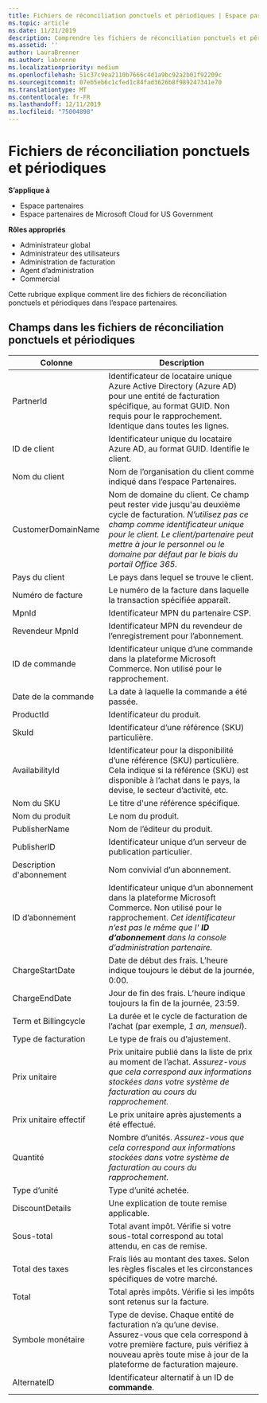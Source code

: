 ```yaml
---
title: Fichiers de réconciliation ponctuels et périodiques | Espace partenaires
ms.topic: article
ms.date: 11/21/2019
description: Comprendre les fichiers de réconciliation ponctuels et périodiques dans l’espace partenaires.
ms.assetid: ''
author: LauraBrenner
ms.author: labrenne
ms.localizationpriority: medium
ms.openlocfilehash: 51c37c9ea2110b7666c4d1a9bc92a2b01f92209c
ms.sourcegitcommit: 07eb5eb6c1cfed1c84fad3626b8f989247341e70
ms.translationtype: MT
ms.contentlocale: fr-FR
ms.lasthandoff: 12/11/2019
ms.locfileid: "75004898"
---
```

# <a name="one-time-and-recurring-reconciliation-files"></a>Fichiers de réconciliation ponctuels et périodiques

**S’applique à**

- Espace partenaires
- Espace partenaires de Microsoft Cloud for US Government

**Rôles appropriés**
-   Administrateur global
-   Administrateur des utilisateurs
-   Administration de facturation
-   Agent d’administration
-   Commercial

Cette rubrique explique comment lire des fichiers de réconciliation ponctuels et périodiques dans l’espace partenaires.

## <a name="fields-in-one-time-and-recurring-reconciliation-files"></a>Champs dans les fichiers de réconciliation ponctuels et périodiques

| Colonne | Description |
| ------ | ----------- |
| PartnerId | Identificateur de locataire unique Azure Active Directory (Azure AD) pour une entité de facturation spécifique, au format GUID. Non requis pour le rapprochement. Identique dans toutes les lignes. |
| ID de client | Identificateur unique du locataire Azure AD, au format GUID. Identifie le client. |
| Nom du client | Nom de l’organisation du client comme indiqué dans l’espace Partenaires. |
| CustomerDomainName | Nom de domaine du client. Ce champ peut rester vide jusqu'au deuxième cycle de facturation. *N’utilisez pas ce champ comme identificateur unique pour le client. Le client/partenaire peut mettre à jour le personnel ou le domaine par défaut par le biais du portail Office 365.* |
| Pays du client | Le pays dans lequel se trouve le client. |
| Numéro de facture | Le numéro de la facture dans laquelle la transaction spécifiée apparaît. |
| MpnId | Identificateur MPN du partenaire CSP. |
| Revendeur MpnId | Identificateur MPN du revendeur de l’enregistrement pour l’abonnement. |
| ID de commande | Identificateur unique d’une commande dans la plateforme Microsoft Commerce. Non utilisé pour le rapprochement. |
| Date de la commande | La date à laquelle la commande a été passée. |
| ProductId | Identificateur du produit. |
| SkuId | Identificateur d’une référence (SKU) particulière. |
| AvailabilityId | Identificateur pour la disponibilité d’une référence (SKU) particulière. Cela indique si la référence (SKU) est disponible à l’achat dans le pays, la devise, le secteur d’activité, etc. |
| Nom du SKU | Le titre d'une référence spécifique. |
| Nom du produit | Le nom du produit. |
| PublisherName | Nom de l’éditeur du produit.
| PublisherID | Identificateur unique d’un serveur de publication particulier. |
| Description d'abonnement | Nom convivial d’un abonnement. |
| ID d’abonnement | Identificateur unique d’un abonnement dans la plateforme Microsoft Commerce. Non utilisé pour le rapprochement. *Cet identificateur n’est pas le même que l' **ID d’abonnement** dans la console d’administration partenaire.* |
| ChargeStartDate | Date de début des frais. L’heure indique toujours le début de la journée, 0:00. |
| ChargeEndDate | Jour de fin des frais. L’heure indique toujours la fin de la journée, 23:59. |
| Term et Billingcycle | La durée et le cycle de facturation de l’achat (par exemple, *1 an, mensuel*). |
| Type de facturation | Le type de frais ou d’ajustement. |
| Prix unitaire | Prix unitaire publié dans la liste de prix au moment de l’achat. *Assurez-vous que cela correspond aux informations stockées dans votre système de facturation au cours du rapprochement.* |
| Prix unitaire effectif | Le prix unitaire après ajustements a été effectué. |
| Quantité | Nombre d’unités. *Assurez-vous que cela correspond aux informations stockées dans votre système de facturation au cours du rapprochement.* |
| Type d’unité | Type d’unité achetée. |
| DiscountDetails | Une explication de toute remise applicable. |
| Sous-total | Total avant impôt. Vérifie si votre sous-total correspond au total attendu, en cas de remise. |
| Total des taxes | Frais liés au montant des taxes. Selon les règles fiscales et les circonstances spécifiques de votre marché. |
| Total | Total après impôts. Vérifie si les impôts sont retenus sur la facture. |
| Symbole monétaire | Type de devise. Chaque entité de facturation n’a qu’une devise. Assurez-vous que cela correspond à votre première facture, puis vérifiez à nouveau après toute mise à jour de la plateforme de facturation majeure. |
| AlternateID | Identificateur alternatif à un ID de **commande**. |
